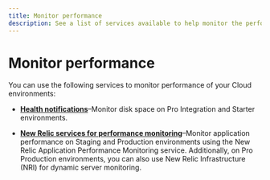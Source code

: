 ```yaml
---
title: Monitor performance
description: See a list of services available to help monitor the performance of your Adobe Commerce on cloud infrastructure project.
---
```


# Monitor performance

You can use the following services to monitor performance of your Cloud environments:

-  **[Health notifications](../integrations/health-notifications.md)**–Monitor disk space on Pro Integration and Starter environments.

-  **[New Relic services for performance monitoring](new-relic.md)**–Monitor application performance on Staging and Production environments using the New Relic Application Performance Monitoring service. Additionally, on Pro Production environments, you can also use New Relic Infrastructure (NRI) for dynamic server monitoring.
